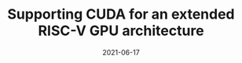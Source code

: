 ---
title: "Supporting CUDA for an extended RISC-V GPU architecture"
authors: "Ruobing Han, Blaise Tine, Jaewon Lee, Jaewoong Sim, Hyesoon Kim"
collection: publications
date: 2021-06-17
venue: "Workshop on Computer Architecture Research with RISC-V"
venue_type: workshop
citation: "Ruobing Han, Blaise Tine, Jaewon Lee, Jaewoong Sim, Hyesoon Kim. Supporting CUDA for an extended RISC-V GPU architecture. In Proceedings of the Workshop on Computer Architecture Research with RISC-V (CARRV 2021)."
---